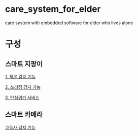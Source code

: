 # care_system_for_elder
care system with embedded software for elder who lives alone

# 구성
## 스마트 지팡이

[1. 체온 감지 기능](https://github.com/artiiicy/Care_system_for_elder/edit/master/README.md/체온감지기능)

[2. 쓰러짐 감지 기능](https://github.com/artiiicy/Care_system_for_elder/edit/master/README.md/쓰러짐감지기능)

[3. 안심귀가 서비스](https://github.com/artiiicy/Care_system_for_elder/edit/master/README.md/안심귀가서비스)

## 스마트 카메라

[고독사 감지 기능](https://github.com/artiiicy/Care_system_for_elder/edit/master/README.md/고독사감지기능)
